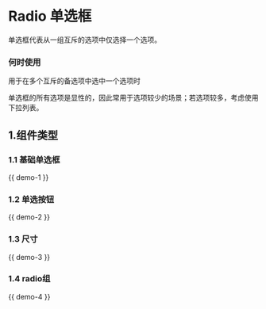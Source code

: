# Radio 单选框

单选框代表从一组互斥的选项中仅选择一个选项。

### 何时使用

用于在多个互斥的备选项中选中一个选项时

单选框的所有选项是显性的，因此常用于选项较少的场景；若选项较多，考虑使用下拉列表。

## 1.组件类型

### 1.1 基础单选框

{{ demo-1 }}

### 1.2 单选按钮

{{ demo-2 }}

### 1.3 尺寸

{{ demo-3 }}

### 1.4 radio组

{{ demo-4 }}
